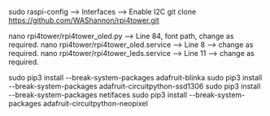 sudo raspi-config --> Interfaces --> Enable I2C
git clone https://github.com/WAShannon/rpi4tower.git

nano rpi4tower/rpi4tower_oled.py --> Line 84, font path, change <user> as required.
nano rpi4tower/rpi4tower_oled.service --> Line 8 --> change <user> as required.
nano rpi4tower/rpi4tower_leds.service --> Line 11 --> change <user> as required.

sudo pip3 install --break-system-packages adafruit-blinka
sudo pip3 install --break-system-packages adafruit-circuitpython-ssd1306
sudo pip3 install --break-system-packages netifaces
sudo pip3 install --break-system-packages adafruit-circuitpython-neopixel





